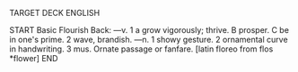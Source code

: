 TARGET DECK
ENGLISH

START
Basic
Flourish
Back: —v. 1 a grow vigorously; thrive. B prosper. C be in one's prime. 2 wave, brandish. —n. 1 showy gesture. 2 ornamental curve in handwriting. 3 mus. Ornate passage or fanfare. [latin floreo from flos *flower]
END
